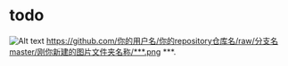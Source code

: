 # todo
![Alt text](https://github.com/小黑ssw/todo/raw/master/todo.png)
https://github.com/你的用户名/你的repository仓库名/raw/分支名master/刚你新建的图片文件夹名称/***.png ***.
